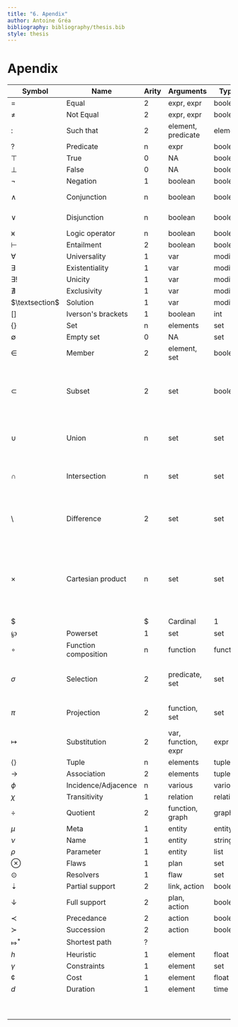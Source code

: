 ```yaml
---
title: "6. Apendix"
author: Antoine Gréa
bibliography: bibliography/thesis.bib
style: thesis
---
```


# Apendix

| Symbol           | Name                 | Arity | Arguments           | Type     | Definition                                                                                                                     |
|------------------|----------------------|-------|---------------------|----------|--------------------------------------------------------------------------------------------------------------------------------|
| $=$              | Equal                | 2     | expr, expr          | boolean  | $x = x : \top$                                                                                                                 |
| $\neq$           | Not Equal            | 2     | expr, expr          | boolean  | $x \neq x : \bot$                                                                                                              |
| $:$              | Such that            | 2     | element, predicate  | element  | @axi:specification                                                                                                             |
| $?$              | Predicate            | n     | expr                | boolean  | arbitrary                                                                                                                      |
| $\top$           | True                 | 0     | NA                  | boolean  |                                                                                                                                |
| $\bot$           | False                | 0     | NA                  | boolean  |                                                                                                                                |
| $\lnot$          | Negation             | 1     | boolean             | boolean  | $\lnot \top = \bot$                                                                                                            |
| $\land$          | Conjunction          | n     | boolean             | boolean  | $a \land b \vdash (a = b = \top)$                                                                                              |
| $\lor$           | Disjunction          | n     | boolean             | boolean  | $\lnot(a \lor b) \vdash (a = b = \bot)$                                                                                        |
| $\veeonwedge$    | Logic operator       | n     | boolean             | boolean  | arbitrary                                                                                                                      |
| $\vdash$         | Entailment           | 2     | boolean             | boolean  |                                                                                                                                |
| $\forall$        | Universality         | 1     | var                 | modifier |                                                                                                                                |
| $\exists$        | Existentiality       | 1     | var                 | modifier |                                                                                                                                |
| $\exists!$       | Unicity              | 1     | var                 | modifier |                                                                                                                                |
| $\nexists$       | Exclusivity          | 1     | var                 | modifier | $\lneq \exists$                                                                                                                |
| $\textsection$   | Solution             | 1     | var                 | modifier |                                                                                                                                |
| $[]$             | Iverson's brackets   | 1     | boolean             | int      | $[\bot]=0 \land [\top]=1$                                                                                                      |
| $\{\}$           | Set                  | n     | elements            | set      |                                                                                                                                |
| $\emptyset$      | Empty set            | 0     | NA                  | set      | $\emptyset = \{\}$                                                                                                             |
| $\in$            | Member               | 2     | element, set        | boolean  |                                                                                                                                |
| $\subset$        | Subset               | 2     | set                 | boolean  | $\cal{S} \subset \cal{T} \vdash ((e \in \cal{S} \vdash e\in \cal{T}) \land \cal{S} \neq \cal{T})$                              |
| $\cup$           | Union                | n     | set                 | set      | $\cal{S} \cup \cal{T} = \{e : e \in \cal{S} \lor e \in \cal{T} \}$                                                             |
| $\cap$           | Intersection         | n     | set                 | set      | $\cal{S} \cap \cal{T} = \{e : e \in \cal{S} \land e \in \cal{T} \}$                                                            |
| $\setminus$      | Difference           | 2     | set                 | set      | $\cal{S} \setminus \cal{T} = \{e : e \in \cal{S} \land e \notin \cal{T} \}$                                                    |
| $\times$         | Cartesian product    | n     | set                 | set      | $\cal{S} \times \cal{T} = \{\langle e_{\cal{S}}, e_{\cal{T}} \rangle : e_{\cal{S}} \in \cal{S} \land e_{\cal{T}}\in \cal{T}\}$ |
| $| |$            | Cardinal             | 1     | set                 | int      |                                                                                                                                |
| $\wp$            | Powerset             | 1     | set                 | set      | @axi:powerset                                                                                                                  |
| $\circ$          | Function composition | n     | function            | function |                                                                                                                                |
| $\sigma$         | Selection            | 2     | predicate, set      | set      | $\sigma_?(\cal{S}) = \{e : ?(e) \land e\in \cal{S}\}$                                                                          |
| $\pi$            | Projection           | 2     | function, set       | set      | $\pi_f(\cal{S}) = \{ f(e) : e \in \cal{S}\}$                                                                                   |
| $\mapsto$        | Substitution         | 2     | var, function, expr | expr     | $(e \mapsto f(e))(\bb{e}(e)) = \bb{e}(f(e))$                                                                                   |
| $\langle \rangle$| Tuple                | n     | elements            | tuple    |                                                                                                                                |
| $\to$            | Association          | 2     | elements            | tuple    |                                                                                                                                |
| $\phi$           | Incidence/Adjacence  | n     | various             | various  |                                                                                                                                |
| $\chi$           | Transitivity         | 1     | relation            | relation |                                                                                                                                |
| $\div$           | Quotient             | 2     | function, graph     | graph    |                                                                                                                                |
| $\mu$            | Meta                 | 1     | entity              | entity   |                                                                                                                                |
| $\nu$            | Name                 | 1     | entity              | string   |                                                                                                                                |
| $\rho$           | Parameter            | 1     | entity              | list     |                                                                                                                                |
| $\otimes$        | Flaws                | 1     | plan                | set      |                                                                                                                                |
| $\odot$          | Resolvers            | 1     | flaw                | set      |                                                                                                                                |
| $\downdasharrow$ | Partial support      | 2     | link, action        | boolean  |                                                                                                                                |
| $\downarrow$     | Full support         | 2     | plan, action        | boolean  |                                                                                                                                |
| $\prec$          | Precedance           | 2     | action              | boolean  |                                                                                                                                |
| $\succ$          | Succession           | 2     | action              | boolean  |                                                                                                                                |
| $\Mapsto^*$      | Shortest path        | ?     |                     |          |                                                                                                                                |
| $h$              | Heuristic            | 1     | element             | float    |                                                                                                                                |
| $\gamma$         | Constraints          | 1     | element             | set      |                                                                                                                                |
| $¢$              | Cost                 | 1     | element             | float    |                                                                                                                                |
| $d$              | Duration             | 1     | element             | time     |                                                                                                                                |
|                  |                      |       |                     |          |                                                                                                                                |
|                  |                      |       |                     |          |                                                                                                                                |
|                  |                      |       |                     |          |                                                                                                                                |
|                  |                      |       |                     |          |                                                                                                                                |
|                  |                      |       |                     |          |                                                                                                                                |
|                  |                      |       |                     |          |                                                                                                                                |
|                  |                      |       |                     |          |                                                                                                                                |
|                  |                      |       |                     |          |                                                                                                                                |
|                  |                      |       |                     |          |                                                                                                                                |

